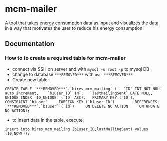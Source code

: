 # mcm-mailer

A tool that takes energy consumption data as input and visualizes the data in a way that motivates the user to reduce his energy consumption.

## Documentation

### How to to create a required table for mcm-mailer

  - connect via SSH on server and with `mysql -u root -p` to mysql DB
  - change to database `***REMOVED***` with
    `use ***REMOVED***`
  - Create new table:
  ```
CREATE TABLE `***REMOVED***`.`bires_mcm_mailing` (   `ID` INT NOT NULL auto_increment,    `b1user_ID` INT,   `lastMailingSent` DATE NULL,   UNIQUE INDEX `ID_UNIQUE` (`ID` ASC),   PRIMARY KEY (`ID`),   CONSTRAINT `b1user`     FOREIGN KEY (`b1user_ID`)         REFERENCES `***REMOVED***`.`b1user` (`id`)     ON DELETE NO ACTION     ON UPDATE NO ACTION);
  ```
  - to insert data in the table, execute:
  ```
  insert into bires_mcm_mailing (b1user_ID,lastMailingSent) values (10,NOW());
  ```

